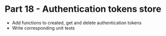 # Part 18 - Authentication tokens store

- Add functions to created, get and delete authentication tokens
- Write corresponding unit tests